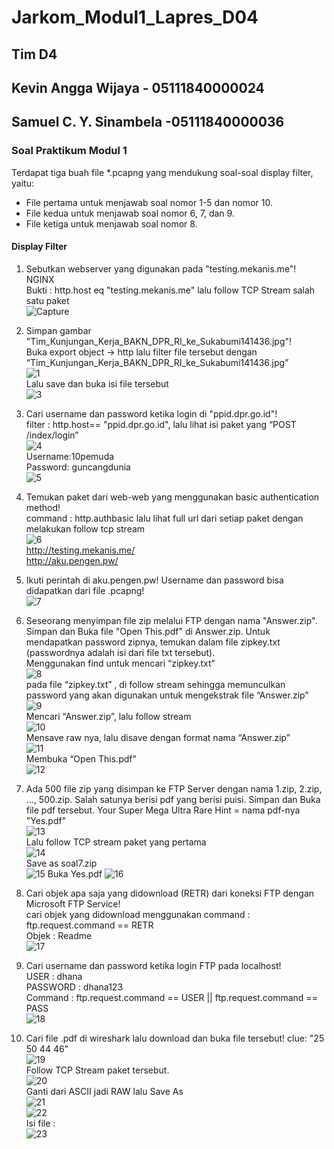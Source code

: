 # Jarkom_Modul1_Lapres_D04

## Tim D4
## Kevin Angga Wijaya - 05111840000024
## Samuel C. Y. Sinambela -05111840000036

### Soal Praktikum Modul 1

Terdapat tiga buah file *.pcapng yang mendukung soal-soal display filter, yaitu:
- File pertama untuk menjawab soal nomor 1-5 dan nomor 10.
- File kedua untuk menjawab soal nomor 6, 7, dan 9.
- File ketiga untuk menjawab soal nomor 8.

#### Display Filter
1. Sebutkan webserver yang digunakan pada "testing.mekanis.me"!  
NGINX  
Bukti : http.host eq "testing.mekanis.me" lalu follow TCP Stream salah satu paket  
![Capture](https://user-images.githubusercontent.com/60419316/95985147-6df5df00-0e4e-11eb-88bd-531c5b2d3240.PNG)  

2. Simpan gambar "Tim_Kunjungan_Kerja_BAKN_DPR_RI_ke_Sukabumi141436.jpg"!  
Buka export object → http lalu filter file tersebut dengan “Tim_Kunjungan_Kerja_BAKN_DPR_RI_ke_Sukabumi141436.jpg”  
![1](https://user-images.githubusercontent.com/60419316/95985298-a1386e00-0e4e-11eb-9e85-6111551741bc.PNG)  
Lalu save dan buka isi file tersebut  
![3](https://user-images.githubusercontent.com/60419316/95985401-bf05d300-0e4e-11eb-8909-3b4b1ac54f12.PNG)  

3. Cari username dan password ketika login di "ppid.dpr.go.id"!  
filter : http.host== "ppid.dpr.go.id", lalu lihat isi paket yang “POST /index/login”  
![4](https://user-images.githubusercontent.com/60419316/95985522-e52b7300-0e4e-11eb-8d84-34903c475d6d.PNG)  
Username:10pemuda  
Password: guncangdunia  
![5](https://user-images.githubusercontent.com/60419316/95985589-f7a5ac80-0e4e-11eb-95b3-4b5ae6ca1177.PNG)  

4. Temukan paket dari web-web yang menggunakan basic authentication method!  
command : http.authbasic lalu lihat full url dari setiap paket dengan melakukan follow tcp stream  
![6](https://user-images.githubusercontent.com/60419316/95985740-24f25a80-0e4f-11eb-9a19-e1221d468488.PNG)  
http://testing.mekanis.me/  
http://aku.pengen.pw/  

5. Ikuti perintah di aku.pengen.pw! Username dan password bisa didapatkan dari file .pcapng!  
![7](https://user-images.githubusercontent.com/60419316/95985811-43585600-0e4f-11eb-939d-4e6ffe9c8336.PNG)  

6. Seseorang menyimpan file zip melalui FTP dengan nama "Answer.zip". Simpan dan Buka file "Open This.pdf" di Answer.zip. Untuk mendapatkan password zipnya, temukan dalam file zipkey.txt (passwordnya adalah isi dari file txt tersebut).  
Menggunakan find untuk mencari “zipkey.txt”  
![8](https://user-images.githubusercontent.com/60419316/95985895-6420ab80-0e4f-11eb-96f4-27f489fd7595.PNG)  
pada file “zipkey.txt” , di follow stream sehingga memunculkan password yang akan digunakan untuk mengekstrak file “Answer.zip”  
![9](https://user-images.githubusercontent.com/60419316/95985964-7bf82f80-0e4f-11eb-88d1-e8f48ca7fdb8.PNG)    
Mencari “Answer.zip”, lalu follow stream  
![10](https://user-images.githubusercontent.com/60419316/95986055-97fbd100-0e4f-11eb-925c-472a347928ea.PNG)  
Mensave raw nya, lalu disave dengan format nama “Answer.zip”  
![11](https://user-images.githubusercontent.com/60419316/95986110-aea22800-0e4f-11eb-9657-ed2d6452ca49.PNG)  
Membuka “Open This.pdf”  
![12](https://user-images.githubusercontent.com/60419316/95986165-c4175200-0e4f-11eb-8982-5c95f435c82f.PNG)  


7. Ada 500 file zip yang disimpan ke FTP Server dengan nama 1.zip, 2.zip, ..., 500.zip. Salah satunya berisi pdf yang berisi puisi. Simpan dan Buka file pdf tersebut.
Your Super Mega Ultra Rare Hint = nama pdf-nya "Yes.pdf"  
![13](https://user-images.githubusercontent.com/60419316/95986230-db563f80-0e4f-11eb-980d-ac6037645d24.PNG)  
Lalu follow TCP stream paket yang pertama  
![14](https://user-images.githubusercontent.com/60419316/95986286-edd07900-0e4f-11eb-93f4-85548324505a.PNG)  
Save as soal7.zip  
![15](https://user-images.githubusercontent.com/60419316/95986347-093b8400-0e50-11eb-8cce-f2bc3a91925f.PNG)
Buka Yes.pdf
![16](https://user-images.githubusercontent.com/60419316/95986382-19ebfa00-0e50-11eb-93fe-3c35fe2168e1.PNG)  

8. Cari objek apa saja yang didownload (RETR) dari koneksi FTP dengan Microsoft FTP Service!  
cari objek yang didownload menggunakan command : ftp.request.command == RETR  
Objek : Readme  
![17](https://user-images.githubusercontent.com/60419316/95986446-3425d800-0e50-11eb-83fa-8e6e1bfb000c.PNG)  

9. Cari username dan password ketika login FTP pada localhost!  
USER : dhana  
PASSWORD : dhana123  
Command : ftp.request.command == USER || ftp.request.command == PASS  
![18](https://user-images.githubusercontent.com/60419316/95986500-4d2e8900-0e50-11eb-9d5f-17e20a646ea3.PNG)  

10. Cari file .pdf di wireshark lalu download dan buka file tersebut!
clue: "25 50 44 46"  
![19](https://user-images.githubusercontent.com/60419316/95986530-5ddeff00-0e50-11eb-9a58-098890af3e2b.PNG)  
Follow TCP Stream paket tersebut.  
![20](https://user-images.githubusercontent.com/60419316/95986570-6df6de80-0e50-11eb-8374-b282fdd6cf56.PNG)  
Ganti dari ASCII jadi RAW lalu Save As  
![21](https://user-images.githubusercontent.com/60419316/95986625-849d3580-0e50-11eb-98e5-8b312949b407.PNG)  
![22](https://user-images.githubusercontent.com/60419316/95986706-9c74b980-0e50-11eb-80fe-8aeac2ed8da8.PNG)  
Isi file :  
![23](https://user-images.githubusercontent.com/60419316/95986760-af878980-0e50-11eb-9d10-8c3cd5cbf06e.PNG)  

